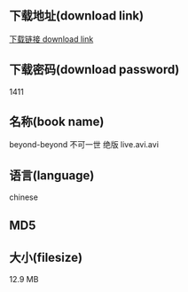 ## 下载地址(download link)
[下载链接 download link](https://voluble-croquembouche-d321dc.netlify.app/?s=beyond-beyond+%E4%B8%8D%E5%8F%AF%E4%B8%80%E4%B8%96+%E7%BB%9D%E7%89%88+live.avi)

## 下载密码(download password)
1411

## 名称(book name)
beyond-beyond 不可一世 绝版 live.avi.avi

## 语言(language)
chinese

## MD5


## 大小(filesize)
12.9 MB
